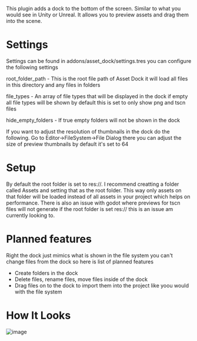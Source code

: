 This plugin adds a dock to the bottom of the screen. Similar to what you would see in Unity or Unreal. It allows you to preview assets and drag them into the scene.

# Settings
Settings can be found in addons/asset_dock/settings.tres you can configure the following settings

root_folder_path - This is the root file path of Asset Dock it will load all files in this directory and any files in folders

file_types - An array of file types that will be displayed in the dock if empty all file types will be shown by default this is set to only show png and tscn files

hide_empty_folders - If true empty folders will not be shown in the dock

If you want to adjust the resolution of thumbnails in the dock do the following.
Go to Editor->FileSystem->File Dialog there you can adjust the size of preview thumbnails by default it's set to 64

# Setup
By default the root folder is set to res://. I recommend creatting a folder called Assets and setting that as the root folder. This way only assets on that folder will be loaded instead of all assets in your project which helps on performance.
There is also an issue with godot where previews for tscn files will not generate if the root folder is set res:// this is an issue am currently looking to. 

# Planned features
Right the dock just mimics what is shown in the file system you can't change files from the dock so here is list of planned features
- Create folders in the dock
- Delete files, rename files, move files inside of the dock
- Drag files on to the dock to import them into the project like yoou would with the file system

# How It Looks
![image](https://github.com/Reetro/Asset-Dock/assets/29167997/f8a22149-5417-4616-82b2-445a245c40fe)
